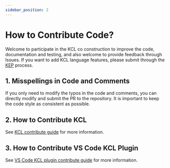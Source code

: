 ```yaml
---
sidebar_position: 2
---
```


# How to Contribute Code?

Welcome to participate in the KCL co construction to improve the code, documentation and testing, and also welcome to provide feedback through Issues. If you want to add KCL language features, please submit through the [KEP](https://github.com/KusionStack/KEP) process.

## 1. Misspellings in Code and Comments

If you only need to modify the typos in the code and comments, you can directly modify and submit the PR to the repository. It is important to keep the code style as consistent as possible.

## 2. How to Contribute KCL

See [KCL contribute guide](https://github.com/KusionStack/KCLVM/blob/main/docs/dev_guide/1.about_this_guide.md) for more information.

## 3. How to Contribute VS Code KCL Plugin

See [VS Code KCL plugin contribute guide](https://github.com/KusionStack/vscode-kcl/blob/main/docs/CONTRIBUTING.md) for more information.
